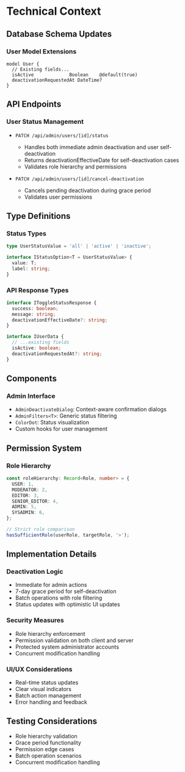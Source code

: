 # Technical Context

## Database Schema Updates

### User Model Extensions

```prisma
model User {
  // Existing fields...
  isActive             Boolean    @default(true)
  deactivationRequestedAt DateTime?
}
```

## API Endpoints

### User Status Management

- `PATCH /api/admin/users/[id]/status`
  - Handles both immediate admin deactivation and user self-deactivation
  - Returns deactivationEffectiveDate for self-deactivation cases
  - Validates role hierarchy and permissions

- `PATCH /api/admin/users/[id]/cancel-deactivation`
  - Cancels pending deactivation during grace period
  - Validates user permissions

## Type Definitions

### Status Types

```typescript
type UserStatusValue = 'all' | 'active' | 'inactive';

interface IStatusOption<T = UserStatusValue> {
  value: T;
  label: string;
}
```

### API Response Types

```typescript
interface IToggleStatusResponse {
  success: boolean;
  message: string;
  deactivationEffectiveDate?: string;
}

interface IUserData {
  // ...existing fields
  isActive: boolean;
  deactivationRequestedAt?: string;
}
```

## Components

### Admin Interface

- `AdminDeactivateDialog`: Context-aware confirmation dialogs
- `AdminFilters<T>`: Generic status filtering
- `ColorDot`: Status visualization
- Custom hooks for user management

## Permission System

### Role Hierarchy

```typescript
const roleHierarchy: Record<Role, number> = {
  USER: 1,
  MODERATOR: 2,
  EDITOR: 3,
  SENIOR_EDITOR: 4,
  ADMIN: 5,
  SYSADMIN: 6,
};

// Strict role comparison
hasSufficientRole(userRole, targetRole, '>');
```

## Implementation Details

### Deactivation Logic

- Immediate for admin actions
- 7-day grace period for self-deactivation
- Batch operations with role filtering
- Status updates with optimistic UI updates

### Security Measures

- Role hierarchy enforcement
- Permission validation on both client and server
- Protected system administrator accounts
- Concurrent modification handling

### UI/UX Considerations

- Real-time status updates
- Clear visual indicators
- Batch action management
- Error handling and feedback

## Testing Considerations

- Role hierarchy validation
- Grace period functionality
- Permission edge cases
- Batch operation scenarios
- Concurrent modification handling
